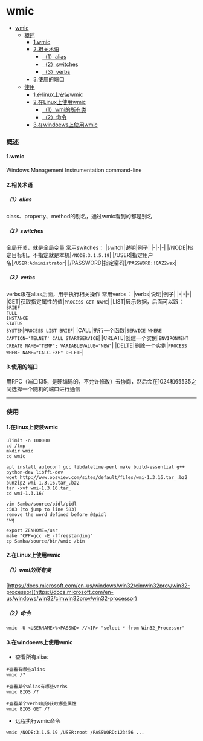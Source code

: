 # wmic

<!-- @import "[TOC]" {cmd="toc" depthFrom=1 depthTo=6 orderedList=false} -->
<!-- code_chunk_output -->

- [wmic](#wmic)
    - [概述](#概述)
      - [1.wmic](#1wmic)
      - [2.相关术语](#2相关术语)
        - [（1）alias](#1alias)
        - [（2）switches](#2switches)
        - [（3）verbs](#3verbs)
      - [3.使用的端口](#3使用的端口)
    - [使用](#使用)
      - [1.在linux上安装wmic](#1在linux上安装wmic)
      - [2.在Linux上使用wmic](#2在linux上使用wmic)
        - [（1）wmi的所有类](#1wmi的所有类)
        - [（2）命令](#2命令)
      - [3.在windoews上使用wmic](#3在windoews上使用wmic)

<!-- /code_chunk_output -->

### 概述

#### 1.wmic
Windows Management Instrumentation command-line

#### 2.相关术语

##### （1）alias
class、property、method的别名，通过wmic看到的都是别名

##### （2）switches
全局开关，就是全局变量
常用switches：
|switch|说明|例子|
|-|-|-|
|/NODE|指定目标机，不指定就是本机|`/NODE:3.1.5.19`|
|/USER|指定用户名|`/USER:Administrator`|
|/PASSWORD|指定密码|`/PASSWORD:!QAZ2wsx`|

##### （3）verbs
verbs跟在alias后面，用于执行相关操作
常用verbs：
|verbs|说明|例子|
|-|-|-|
|GET|获取指定属性的值|`PROCESS GET NAME`|
|LIST|展示数据，后面可以跟：</br>`BRIEF`</br>`FULL`</br>`INSTANCE`</br>`STATUS`</br>`SYSTEM`|`PROCESS LIST BRIEF`|
|CALL|执行一个函数|`SERVICE WHERE CAPTION='TELNET' CALL STARTSERVICE`|
|CREATE|创建一个实例|`ENVIRONMENT CREATE NAME="TEMP"; VARIABLEVALUE="NEW"`|
|DELTE|删除一个实例|`PROCESS WHERE NAME="CALC.EXE" DELETE`|

#### 3.使用的端口
用RPC（端口135，是硬编码的，不允许修改）去协商，然后会在1024和65535之间选择一个随机的端口进行通信

***

### 使用

#### 1.在linux上安装wmic
```shell
ulimit -n 100000
cd /tmp
mkdir wmic
cd wmic

apt install autoconf gcc libdatetime-perl make build-essential g++ python-dev libffi-dev
wget http://www.opsview.com/sites/default/files/wmi-1.3.16.tar_.bz2
bunzip2 wmi-1.3.16.tar_.bz2
tar -xvf wmi-1.3.16.tar_
cd wmi-1.3.16/

vim Samba/source/pidl/pidl
:583 (to jump to line 583)
remove the word defined before @$pidl
:wq

export ZENHOME=/usr
make "CPP=gcc -E -ffreestanding"
cp Samba/source/bin/wmic /bin
```

#### 2.在Linux上使用wmic

##### （1）wmi的所有类
[https://docs.microsoft.com/en-us/windows/win32/cimwin32prov/win32-processor](https://docs.microsoft.com/en-us/windows/win32/cimwin32prov/win32-processor)

##### （2）命令
```shell
wmic -U <USERNAME>%<PASSWD> //<IP> "select * from Win32_Processor"
```

#### 3.在windoews上使用wmic

* 查看所有alias
```shell
#查看有哪些alias
wmic /?

#查看某个alias有哪些verbs
wmic BIOS /?

#查看某个verbs能够获取哪些属性
wmic BIOS GET /?
```

* 远程执行wmic命令
```shell
wmic /NODE:3.1.5.19 /USER:root /PASSWORD:123456 ...
```
